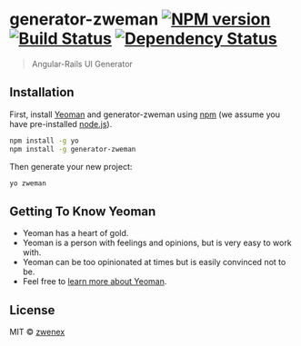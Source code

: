 # generator-zweman [![NPM version][npm-image]][npm-url] [![Build Status][travis-image]][travis-url] [![Dependency Status][daviddm-image]][daviddm-url]
> Angular-Rails UI Generator

## Installation

First, install [Yeoman](http://yeoman.io) and generator-zweman using [npm](https://www.npmjs.com/) (we assume you have pre-installed [node.js](https://nodejs.org/)).

```bash
npm install -g yo
npm install -g generator-zweman
```

Then generate your new project:

```bash
yo zweman
```

## Getting To Know Yeoman

 * Yeoman has a heart of gold.
 * Yeoman is a person with feelings and opinions, but is very easy to work with.
 * Yeoman can be too opinionated at times but is easily convinced not to be.
 * Feel free to [learn more about Yeoman](http://yeoman.io/).

## License

MIT © [zwenex]()


[npm-image]: https://badge.fury.io/js/generator-zweman.svg
[npm-url]: https://npmjs.org/package/generator-zweman
[travis-image]: https://travis-ci.org/miles-pudge-halter/generator-zweman.svg?branch=master
[travis-url]: https://travis-ci.org/miles-pudge-halter/generator-zweman
[daviddm-image]: https://david-dm.org/miles-pudge-halter/generator-zweman.svg?theme=shields.io
[daviddm-url]: https://david-dm.org/miles-pudge-halter/generator-zweman

